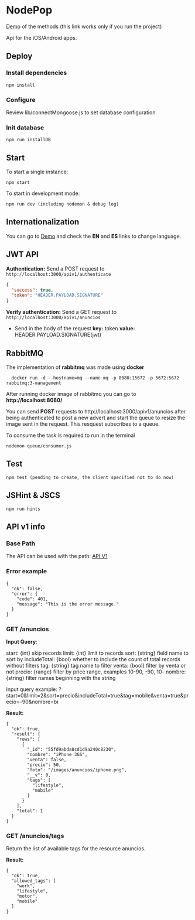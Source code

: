 
# NodePop
  
[Demo](/anuncios) of the methods (this link works only if you run the project)

Api for the iOS/Android apps.

## Deploy

### Install dependencies
    
    npm install

### Configure  

Review lib/connectMongoose.js to set database configuration

### Init database

    npm run installDB

## Start

To start a single instance:
    
    npm start

To start in development mode:

    npm run dev (including nodemon & debug log)


## Internationalization  
You can go to [Demo](/anuncios) and check the **EN** and **ES** links to change language.

## JWT API
  **Authentication:** Send a POST request to `http://localhost:3000/apiv1/authenticate`
  
  ```json
  {
    "success": true,
    "token": "HEADER.PAYLOAD.SIGNATURE"
  }
  ```

  **Verify authentication:** Send a GET request to `http://localhost:3000/apiv1/anuncios`

  - Send in the body of the request **key:** token **value:** HEADER.PAYLOAD.SIGNATURE(jwt)


## RabbitMQ  

  The implementation of **rabbitmq** was made using **docker**
      
      docker run -d --hostname=mq --name mq -p 8080:15672 -p 5672:5672 rabbitmq:3-management

After running docker image of rabbitmq you can go to **http://localhost:8080/**

You can send **POST** requests to http://localhost:3000/apiv1/anuncios after being authenticated to post a new advert and start the queue to resize the image sent in the request. This resquest subscribes to a queue.

To consume the task is required to run in the terminal

    nodemon queue/consumer.js

## Test

    npm test (pending to create, the client specified not to do now)

## JSHint & JSCS

    npm run hints

## API v1 info


### Base Path

The API can be used with the path:
[API V1](/apiv1/anuncios)

### Error example

    {
      "ok": false,
      "error": {
        "code": 401,
        "message": "This is the error message."
      }
    }

### GET /anuncios

**Input Query**:

start: {int} skip records
limit: {int} limit to records
sort: {string} field name to sort by
includeTotal: {bool} whether to include the count of total records without filters
tag: {string} tag name to filter
venta: {bool} filter by venta or not
precio: {range} filter by price range, examples 10-90, -90, 10-
nombre: {string} filter names beginning with the string

Input query example: ?start=0&limit=2&sort=precio&includeTotal=true&tag=mobile&venta=true&precio=-90&nombre=bi

**Result:** 

    {
      "ok": true,
      "result": {
        "rows": [
          {
            "_id": "55fd9abda8cd1d9a240c8230",
            "nombre": "iPhone 3GS",
            "venta": false,
            "precio": 50,
            "foto": "/images/anuncios/iphone.png",
            "__v": 0,
            "tags": [
              "lifestyle",
              "mobile"
            ]
          }
        ],
        "total": 1
      }
    }


### GET /anuncios/tags

Return the list of available tags for the resource anuncios.

**Result:** 

    {
      "ok": true,
      "allowed_tags": [
        "work",
        "lifestyle",
        "motor",
        "mobile"
      ]
    }
